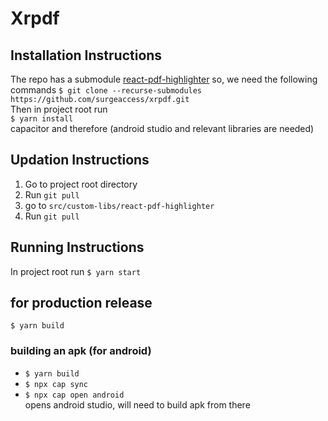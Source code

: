 # Xrpdf

## Installation Instructions

The repo has a submodule [react-pdf-highlighter](https://github.com/surgeaccess/react-pdf-highlighter) so, we need the following commands
`$ git clone --recurse-submodules https://github.com/surgeaccess/xrpdf.git`  
Then in project root run  
`$ yarn install`  
capacitor and therefore (android studio and relevant libraries are needed)

## Updation Instructions

1. Go to project root directory
2. Run `git pull`
3. go to `src/custom-libs/react-pdf-highlighter`
4. Run `git pull`

## Running Instructions

In project root run `$ yarn start`

## for production release

`$ yarn build`

### building an apk (for android)

-   `$ yarn build`
-   `$ npx cap sync`
-   `$ npx cap open android`  
     opens android studio, will need to build apk from there
